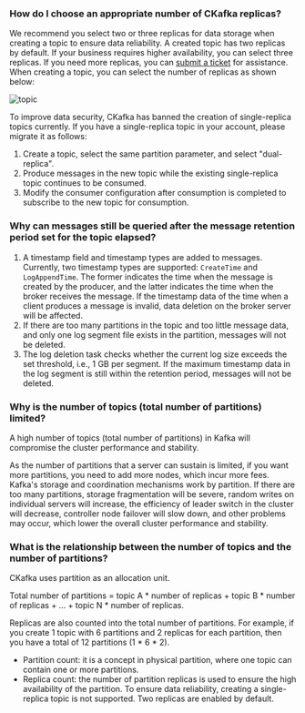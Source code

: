 ### How do I choose an appropriate number of CKafka replicas?

We recommend you select two or three replicas for data storage when creating a topic to ensure data reliability. A created topic has two replicas by default. If your business requires higher availability, you can select three replicas. If you need more replicas, you can [submit a ticket](https://console.cloud.tencent.com/workorder/category) for assistance. When creating a topic, you can select the number of replicas as shown below:

![topic](https://main.qcloudimg.com/raw/08bf05cf16f28acecf0534c1d96a0391.png)

To improve data security, CKafka has banned the creation of single-replica topics currently. If you have a single-replica topic in your account, please migrate it as follows:
1. Create a topic, select the same partition parameter, and select "dual-replica".
2. Produce messages in the new topic while the existing single-replica topic continues to be consumed.
3. Modify the consumer configuration after consumption is completed to subscribe to the new topic for consumption.

### Why can messages still be queried after the message retention period set for the topic elapsed?

1. A timestamp field and timestamp types are added to messages. Currently, two timestamp types are supported: `CreateTime` and `LogAppendTime`. The former indicates the time when the message is created by the producer, and the latter indicates the time when the broker receives the message. If the timestamp data of the time when a client produces a message is invalid, data deletion on the broker server will be affected.
2. If there are too many partitions in the topic and too little message data, and only one log segment file exists in the partition, messages will not be deleted.
3. The log deletion task checks whether the current log size exceeds the set threshold, i.e., 1 GB per segment. If the maximum timestamp data in the log segment is still within the retention period, messages will not be deleted.

### Why is the number of topics (total number of partitions) limited?

A high number of topics (total number of partitions) in Kafka will compromise the cluster performance and stability.

As the number of partitions that a server can sustain is limited, if you want more partitions, you need to add more nodes, which incur more fees. Kafka's storage and coordination mechanisms work by partition. If there are too many partitions, storage fragmentation will be severe, random writes on individual servers will increase, the efficiency of leader switch in the cluster will decrease, controller node failover will slow down, and other problems may occur, which lower the overall cluster performance and stability.

### What is the relationship between the number of topics and the number of partitions?

CKafka uses partition as an allocation unit.

Total number of partitions = topic A * number of replicas + topic B * number of replicas + ... + topic N * number of replicas.

Replicas are also counted into the total number of partitions. For example, if you create 1 topic with 6 partitions and 2 replicas for each partition, then you have a total of 12 partitions (1 * 6 * 2).

- Partition count: it is a concept in physical partition, where one topic can contain one or more partitions.
- Replica count: the number of partition replicas is used to ensure the high availability of the partition. To ensure data reliability, creating a single-replica topic is not supported. Two replicas are enabled by default.


